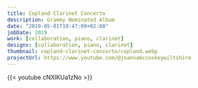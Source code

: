 ```yaml
---
title: Copland Clarinet Concerto
description: Grammy Nominated Album
date: "2019-05-01T19:47:09+02:00"
jobDate: 2019
work: [collaboration, piano, clarinet]
designs: [collaboration, piano, clarinet]
thumbnail: copland-clarinet-concerto/copland.webp
projectUrl: https://www.youtube.com/@joannamccoskeywiltshire
---
```


{{< youtube cNXlKUa1zNo >}}

<br>

